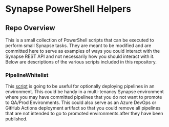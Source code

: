 # Synapse PowerShell Helpers

## Repo Overview
This is a small collection of PowerShell scripts that can be executed to perform small Synapse tasks. They are meant to be modified and are committed here to serve as examples of ways you could interact with the Synapse REST API and not necessarily how you should interact with it. Below are descriptions of the various scripts included in this repository.

### PipelineWhitelist 

This [script](./PipelineWhitelist/README.MD) is going to be useful for optionally deploying pipelines in an environment. This could be handy in a multi-tenancy Synapse environment where you may have committed pipelines that you do not want to promote to QA/Prod Environments. This could also serve as an Azure DevOps or GitHub Actions deployment artifact so that you could remove all pipelines that are not intended to go to promoted environments after they have been published.


